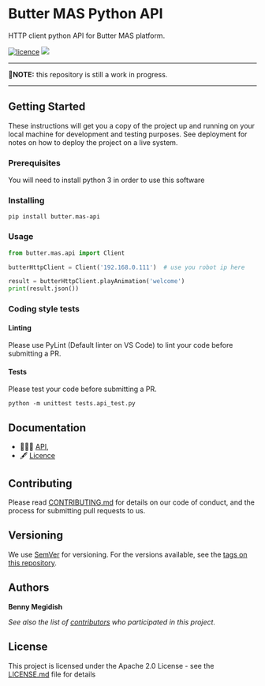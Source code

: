 # Butter MAS Python API
HTTP client python API for Butter MAS platform.

[![licence](https://img.shields.io/github/license/bennymeg/Butter.MAS.PythonAPI.svg)](https://github.com/bennymeg/Butter.MAS.PythonAPI/blob/master/LICENSE)
[![](https://img.shields.io/pypi/v/butter.mas-api.svg)](https://pypi.org/project/butter.mas-api/)

___
🚧**NOTE:** this repository is still a work in progress.
___

## Getting Started

These instructions will get you a copy of the project up and running on your local machine for development and testing purposes. See deployment for notes on how to deploy the project on a live system.

### Prerequisites

You will need to install python 3 in order to use this software

### Installing

```
pip install butter.mas-api
```
<!-- NOTE: the PyPi module name is _different_ then the repository name -->

### Usage

```python
from butter.mas.api import Client

butterHttpClient = Client('192.168.0.111')  # use you robot ip here

result = butterHttpClient.playAnimation('welcome')
print(result.json())
```

### Coding style tests

#### Linting

Please use PyLint (Default linter on VS Code) to lint your code before submitting a PR.

#### Tests

Please test your code before submitting a PR.
```
python -m unittest tests.api_test.py
```

## Documentation
- 👨🏼‍💻 [API](https://github.com/bennymeg/Butter.MAS.PythonAPI/blob/master/docs/API.md),  
- 🖋  [Licence](https://github.com/bennymeg/Butter.MAS.PythonAPI/blob/master/LICENSE)
<!-- - 👩🏼‍🏫 [Examples](https://github.com/bennymeg/Butter.MAS.PythonAPI/blob/master/docs/examples),   -->

## Contributing

Please read [CONTRIBUTING.md](https://github.com/bennymeg/Butter.MAS.PythonAPI/blob/master/CONTRIBUTING.md) for details on our code of conduct, and the process for submitting pull requests to us.

## Versioning

We use [SemVer](http://semver.org/) for versioning. For the versions available, see the [tags on this repository](https://github.com/bennymeg/Butter.MAS.PythonAPI/tags). 

## Authors

**Benny Megidish**

_See also the list of [contributors](https://github.com/bennymeg/Butter.MAS.PythonAPI/contributors) who participated in this project._

## License

This project is licensed under the Apache 2.0 License - see the [LICENSE.md](https://github.com/bennymeg/Butter.MAS.PythonAPI/blob/master/LICENSE) file for details